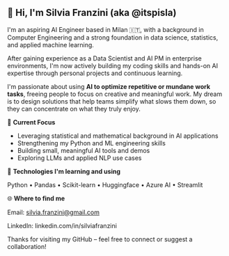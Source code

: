 ## 👋 Hi, I'm Silvia Franzini (aka @itspisla)

I'm an aspiring AI Engineer based in Milan 🇮🇹, with a background in Computer Engineering and a strong foundation in data science, statistics, and applied machine learning.

After gaining experience as a Data Scientist and AI PM in enterprise environments, I'm now actively building my coding skills and hands-on AI expertise through personal projects and continuous learning.

I'm passionate about using **AI to optimize repetitive or mundane work tasks**, freeing people to focus on creative and meaningful work. My dream is to design solutions that help teams simplify what slows them down, so they can concentrate on what they truly enjoy.

🚀 **Current Focus**

- Leveraging statistical and mathematical background in AI applications
- Strengthening my Python and ML engineering skills
- Building small, meaningful AI tools and demos
- Exploring LLMs and applied NLP use cases

📖 **Technologies I'm learning and using**

Python • Pandas • Scikit-learn • Huggingface • Azure AI • Streamlit

🌐 **Where to find me**

Email: silvia.franzini@gmail.com

LinkedIn: linkedin.com/in/silviafranzini

Thanks for visiting my GitHub – feel free to connect or suggest a collaboration!

